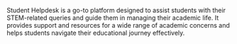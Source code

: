 Student Helpdesk is a go-to platform designed to assist students with their STEM-related queries and guide them in managing their academic life. It provides support and resources for a wide range of academic concerns and helps students navigate their educational journey effectively.
